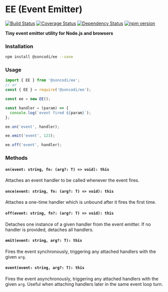 # EE (Event Emitter)

[![Build Status](https://travis-ci.org/soncodi/ee.svg?branch=master)](https://travis-ci.org/soncodi/ee)
[![Coverage Status](https://coveralls.io/repos/github/soncodi/ee/badge.svg?branch=coverage)](https://coveralls.io/github/soncodi/ee?branch=coverage)
[![Dependency Status](https://david-dm.org/soncodi/ee/status.svg)](https://david-dm.org/soncodi/ee)
[![npm version](https://badge.fury.io/js/%40soncodi%2Fee.svg)](https://badge.fury.io/js/%40soncodi%2Fee)

**Tiny event emitter utility for Node.js and browsers**

### Installation

```sh
npm install @soncodi/ee --save
```

### Usage

```js
import { EE } from '@soncodi/ee';
// or
const { EE } = require('@soncodi/ee');

const ee = new EE();

const handler = (param) => {
  console.log(`event fired ${param}`);
};

ee.on('event', handler);

ee.emit('event', 123);

ee.off('event', handler);
```

### Methods

#### `on(event: string, fn: (arg?: T) => void): this`
Attaches an event handler to be called whenever the event fires.

#### `once(event: string, fn: (arg?: T) => void): this`
Attaches a one-time handler which is unbound after it fires the first time.

#### `off(event: string, fn?: (arg?: T) => void): this`
Detaches one instance of a given handler from the event emitter. If no handler is provided, detaches all handlers.

#### `emit(event: string, arg?: T): this`
Fires the event synchronously, triggering any attached handlers with the given `arg`.

#### `event(event: string, arg?: T): this`
Fires the event asynchronously, triggering any attached handlers with the given `arg`. Useful when attaching handlers later in the same event loop turn.
